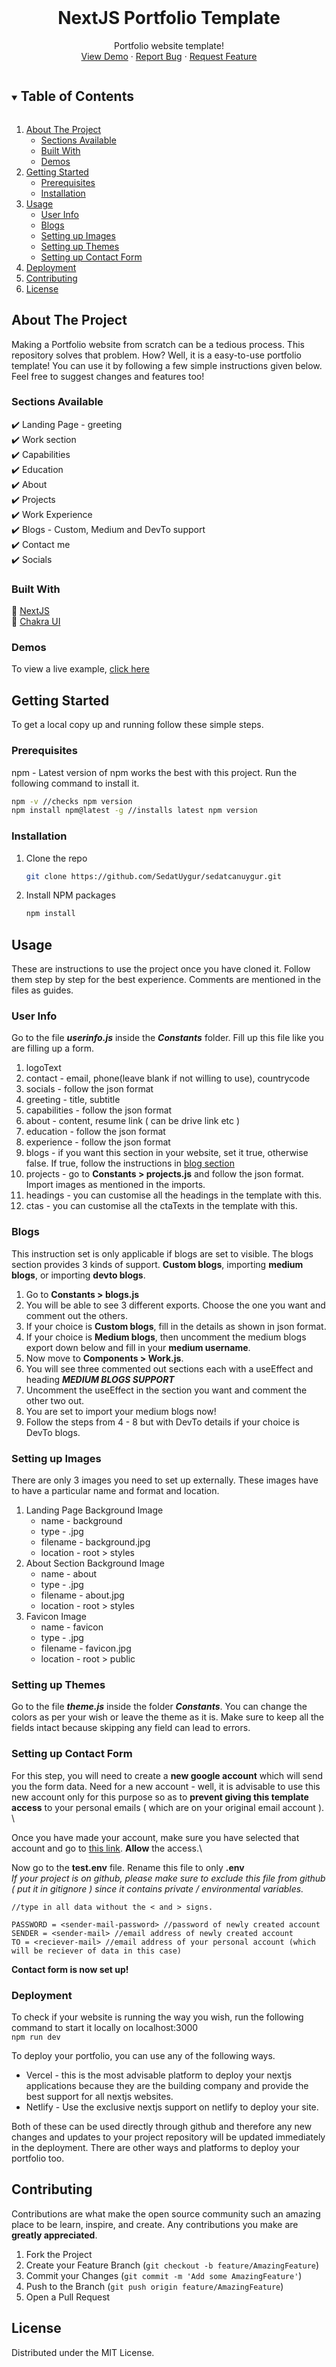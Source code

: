 <!-- PROJECT LOGO -->
<br />
<p align="center">
  <h1 align="center">NextJS Portfolio Template</h1>
  <p align="center">
    Portfolio website template!
    <br />
    <a href="https://sedat-can-uygur.vercel.app/">View Demo</a>
    ·
    <a href="https://github.com/SedatUygur/sedatcanuygur/issues">Report Bug</a>
    ·
    <a href="https://github.com/SedatUygur/sedatcanuygur/issues">Request Feature</a>
  </p>
</p>

<!-- TABLE OF CONTENTS -->
<details open="open">
  <summary><h2 style="display: inline-block">Table of Contents</h2></summary>
  <ol>
    <li>
      <a href="#about-the-project">About The Project</a>
      <ul>
        <li><a href="#sections-available">Sections Available</a></li>
        <li><a href="#built-with">Built With</a></li>
        <li><a href="#demos">Demos</a></li>
      </ul>
    </li>
    <li>
      <a href="#getting-started">Getting Started</a>
      <ul>
        <li><a href="#prerequisites">Prerequisites</a></li>
        <li><a href="#installation">Installation</a></li>
      </ul>
    </li>
    <li>
	    <a href="#usage">Usage</a>
	    <ul>
        <li><a href="#user-info">User Info</a></li>
        <li><a href="#blogs">Blogs</a></li>
        <li><a href="#setting-up-images">Setting up Images</a></li>
        <li><a href="#setting-up-themes">Setting up Themes</a></li>
        <li><a href="#setting-up-contact-form">Setting up Contact Form</a></li>
      </ul>
	</li>
	<li><a href="#deployment">Deployment</a></li>
    <li><a href="#contributing">Contributing</a></li>
    <li><a href="#license">License</a></li>
  </ol>
</details>

<!-- ABOUT THE PROJECT -->

## About The Project

Making a Portfolio website from scratch can be a tedious process. This repository solves that problem. How? Well, it is a easy-to-use portfolio template! You can use it by following a few simple instructions given below. Feel free to suggest changes and features too!

### Sections Available

✔️ Landing Page - greeting\
✔️ Work section\
✔️ Capabilities\
✔️ Education\
✔️ About \
✔️ Projects\
✔️ Work Experience\
✔️ Blogs - Custom, Medium and DevTo support\
✔️ Contact me\
✔️ Socials

### Built With

🔧 [NextJS](https://nextjs.org/)\
🔧 [Chakra UI](https://chakra-ui.com/)

### Demos

To view a live example, [click here](https://sedat-can-uygur.vercel.app/)

<!-- GETTING STARTED -->

## Getting Started

To get a local copy up and running follow these simple steps.

### Prerequisites

npm - Latest version of npm works the best with this project. Run the following command to install it.

```sh
npm -v //checks npm version
npm install npm@latest -g //installs latest npm version
```

### Installation

1. Clone the repo
   ```sh
   git clone https://github.com/SedatUygur/sedatcanuygur.git
   ```
2. Install NPM packages
   ```sh
   npm install
   ```

<!-- USAGE EXAMPLES -->

## Usage

These are instructions to use the project once you have cloned it. Follow them step by step for the best experience. Comments are mentioned in the files as guides.

### User Info

Go to the file **_userinfo.js_** inside the **_Constants_** folder. Fill up this file like you are filling up a form.

1.  logoText
2.  contact - email, phone(leave blank if not willing to use), countrycode
3.  socials - follow the json format
4.  greeting - title, subtitle
5.  capabilities - follow the json format
6.  about - content, resume link ( can be drive link etc )
7.  education - follow the json format
8.  experience - follow the json format
9.  blogs - if you want this section in your website, set it true, otherwise false. If true, follow the instructions in <a href="#blogs">blog section</a>
10. projects - go to **Constants > projects.js** and follow the json format. Import images as mentioned in the imports.
11. headings - you can customise all the headings in the template with this.
12. ctas - you can customise all the ctaTexts in the template with this.

### Blogs

This instruction set is only applicable if blogs are set to visible. The blogs section provides 3 kinds of support. **Custom blogs**, importing **medium blogs**, or importing **devto blogs**.

1.  Go to **Constants > blogs.js**
2.  You will be able to see 3 different exports. Choose the one you want and comment out the others.
3.  If your choice is **Custom blogs**, fill in the details as shown in json format.
4.  If your choice is **Medium blogs**, then uncomment the medium blogs export down below and fill in your **medium username**.
5.  Now move to **Components > Work.js**.
6.  You will see three commented out sections each with a useEffect and heading **_MEDIUM BLOGS SUPPORT_**
7.  Uncomment the useEffect in the section you want and comment the other two out.
8.  You are set to import your medium blogs now!
9.  Follow the steps from 4 - 8 but with DevTo details if your choice is DevTo blogs.

### Setting up Images

There are only 3 images you need to set up externally. These images have to have a particular name and format and location.

<ol>
    <li>
      Landing Page Background Image
      <ul>
        <li>name - background</li>
        <li>type - .jpg</li>
        <li>filename - background.jpg</li>
        <li>location - root > styles</li>
      </ul>
    </li>
    <li>
      About Section Background Image
      <ul>
        <li>name - about</li>
        <li>type - .jpg</li>
        <li>filename - about.jpg</li>
         <li>location - root > styles</li>
      </ul>
    </li>
    <li>
      Favicon Image
      <ul>
        <li>name - favicon</li>
        <li>type - .jpg</li>
        <li>filename - favicon.jpg</li>
         <li>location - root > public</li>
      </ul>
    </li>
  </ol>

### Setting up Themes

Go to the file **_theme.js_** inside the folder **_Constants_**.
You can change the colors as per your wish or leave the theme as it is. Make sure to keep all the fields intact because skipping any field can lead to errors.

### Setting up Contact Form

For this step, you will need to create a **new google account** which will send you the form data. Need for a new account - well, it is advisable to use this new account only for this purpose so as to **prevent giving this template access** to your personal emails ( which are on your original email account ). \

Once you have made your account, make sure you have selected that account and go to [this link](https://myaccount.google.com/lesssecureapps). **Allow** the access.\

Now go to the **test.env** file. Rename this file to only **.env**\
_If your project is on github, please make sure to exclude this file from github ( put it in gitignore ) since it contains private / environmental variables._

```
//type in all data without the < and > signs.

PASSWORD = <sender-mail-password> //password of newly created account
SENDER = <sender-mail> //email address of newly created account
TO = <reciever-mail> //email address of your personal account (which will be reciever of data in this case)
```

**Contact form is now set up!**

### Deployment

To check if your website is running the way you wish, run the following command to start it locally on localhost:3000\
`npm run dev`

To deploy your portfolio, you can use any of the following ways.

- Vercel - this is the most advisable platform to deploy your nextjs applications because they are the building company and provide the best support for all nextjs websites.
- Netlify - Use the exclusive nextjs support on netlify to deploy your site.

Both of these can be used directly through github and therefore any new changes and updates to your project repository will be updated immediately in the deployment. There are other ways and platforms to deploy your portfolio too.

<!-- CONTRIBUTING -->

## Contributing

Contributions are what make the open source community such an amazing place to be learn, inspire, and create. Any contributions you make are **greatly appreciated**.

1. Fork the Project
2. Create your Feature Branch (`git checkout -b feature/AmazingFeature`)
3. Commit your Changes (`git commit -m 'Add some AmazingFeature'`)
4. Push to the Branch (`git push origin feature/AmazingFeature`)
5. Open a Pull Request

<!-- LICENSE -->

## License

Distributed under the MIT License.
